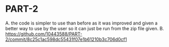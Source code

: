 # PART-2
A. the code is simpler to use than before as it was improved and given a better way to use by the user so it can just be run from the zip file given.
B. https://github.com/10443588/PART-2/commit/8c25c1ac598dc55431f07e1b61210b3c706d0cf1
